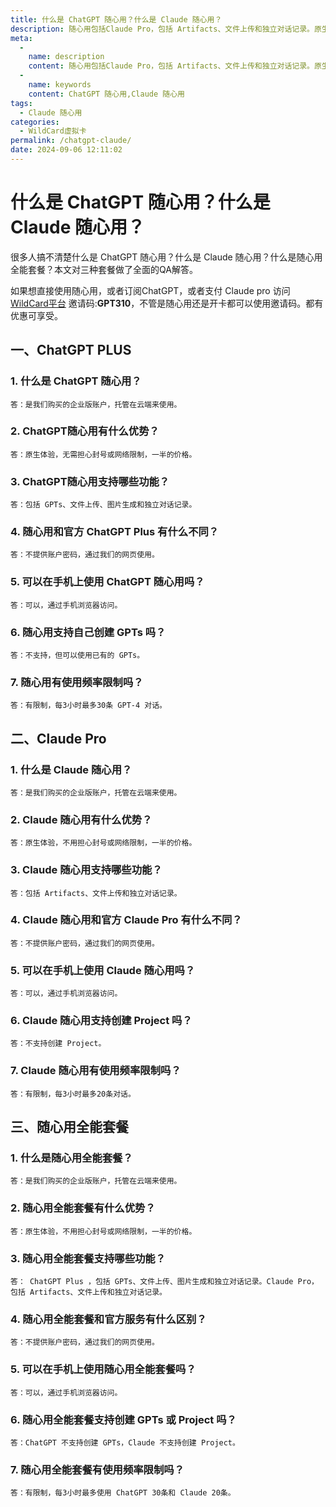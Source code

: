 ```yaml
---
title: 什么是 ChatGPT 随心用？什么是 Claude 随心用？
description: 随心用包括Claude Pro，包括 Artifacts、文件上传和独立对话记录。原生体验，不用担心封号或网络限制。
meta: 
  - 
    name: description
    content: 随心用包括Claude Pro，包括 Artifacts、文件上传和独立对话记录。原生体验，不用担心封号或网络限制。
  - 
    name: keywords
    content: ChatGPT 随心用,Claude 随心用
tags: 
  - Claude 随心用
categories: 
  - WildCard虚拟卡
permalink: /chatgpt-claude/
date: 2024-09-06 12:11:02
---
```

# 什么是 ChatGPT 随心用？什么是 Claude 随心用？

很多人搞不清楚什么是 ChatGPT 随心用？什么是 Claude 随心用？什么是随心用全能套餐？本文对三种套餐做了全面的QA解答。

如果想直接使用随心用，或者订阅ChatGPT，或者支付 Claude pro 访问[WildCard平台](https://yeka.ai/i/GPT310) 邀请码:**GPT310**，不管是随心用还是开卡都可以使用邀请码。都有优惠可享受。

## 一、ChatGPT PLUS


### 1. 什么是 ChatGPT 随心用？

`
答：是我们购买的企业版账户，托管在云端来使用。
`
### 2. ChatGPT随心用有什么优势？

`答：原生体验，无需担心封号或网络限制，一半的价格。`

### 3. ChatGPT随心用支持哪些功能？

`答：包括 GPTs、文件上传、图片生成和独立对话记录。`

### 4. 随心用和官方 ChatGPT Plus 有什么不同？

`答：不提供账户密码，通过我们的网页使用。`


### 5. 可以在手机上使用 ChatGPT 随心用吗？

`答：可以，通过手机浏览器访问。`

### 6. 随心用支持自己创建 GPTs 吗？

`答：不支持，但可以使用已有的 GPTs。`

### 7. 随心用有使用频率限制吗？

`答：有限制，每3小时最多30条 GPT-4 对话。`



## 二、Claude Pro

### 1. 什么是 Claude 随心用？

`答：是我们购买的企业版账户，托管在云端来使用。`

### 2. Claude 随心用有什么优势？

`答：原生体验，不用担心封号或网络限制，一半的价格。`

### 3. Claude 随心用支持哪些功能？

`答：包括 Artifacts、文件上传和独立对话记录。
`
### 4. Claude 随心用和官方 Claude Pro 有什么不同？

`答：不提供账户密码，通过我们的网页使用。`

### 5. 可以在手机上使用 Claude 随心用吗？

`答：可以，通过手机浏览器访问。`

### 6. Claude 随心用支持创建 Project 吗？

`答：不支持创建 Project。`

### 7. Claude 随心用有使用频率限制吗？

`答：有限制，每3小时最多20条对话。`

## 三、随心用全能套餐

### 1. 什么是随心用全能套餐？

`答：是我们购买的企业版账户，托管在云端来使用。`

### 2. 随心用全能套餐有什么优势？

`答：原生体验，不用担心封号或网络限制，一半的价格。`

### 3. 随心用全能套餐支持哪些功能？

`答： ChatGPT Plus ，包括 GPTs、文件上传、图片生成和独立对话记录。Claude Pro，包括 Artifacts、文件上传和独立对话记录。
`
### 4. 随心用全能套餐和官方服务有什么区别？

`答：不提供账户密码，通过我们的网页使用。`

### 5. 可以在手机上使用随心用全能套餐吗？

`答：可以，通过手机浏览器访问。`

### 6. 随心用全能套餐支持创建 GPTs 或 Project 吗？

`答：ChatGPT 不支持创建 GPTs，Claude 不支持创建 Project。`

### 7. 随心用全能套餐有使用频率限制吗？

`答：有限制，每3小时最多使用 ChatGPT 30条和 Claude 20条。`

